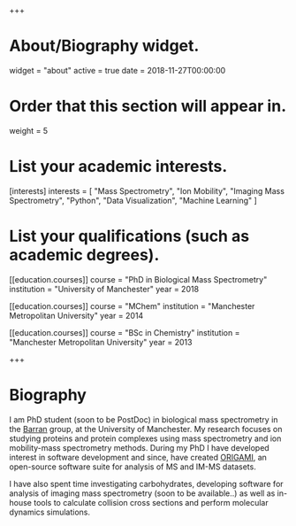 +++
# About/Biography widget.
widget = "about"
active = true
date = 2018-11-27T00:00:00

# Order that this section will appear in.
weight = 5

# List your academic interests.
[interests]
  interests = [
    "Mass Spectrometry", "Ion Mobility", "Imaging Mass Spectrometry", "Python", "Data Visualization", "Machine Learning"
  ]

# List your qualifications (such as academic degrees).
[[education.courses]]
  course = "PhD in Biological Mass Spectrometry"
  institution = "University of Manchester"
  year = 2018

[[education.courses]]
  course = "MChem"
  institution = "Manchester Metropolitan University"
  year = 2014

[[education.courses]]
  course = "BSc in Chemistry"
  institution = "Manchester Metropolitan University"
  year = 2013
  
+++

# Biography

I am PhD student (soon to be PostDoc) in biological mass spectrometry in the [Barran](https://www.mbc.manchester.ac.uk/barrangroup/) group, at the University of Manchester. My research focuses on studying proteins and protein complexes using mass spectrometry and ion mobility-mass spectrometry methods. During my PhD I have developed interest in software development and since, have created [ORIGAMI](https://lukasz-migas.github.io/ORIGAMI/), an open-source software suite for analysis of MS and IM-MS datasets. 

I have also spent time investigating carbohydrates, developing software for analysis of imaging mass spectrometry (soon to be available..) as well as in-house tools to calculate collision cross sections and perform molecular dynamics simulations. 